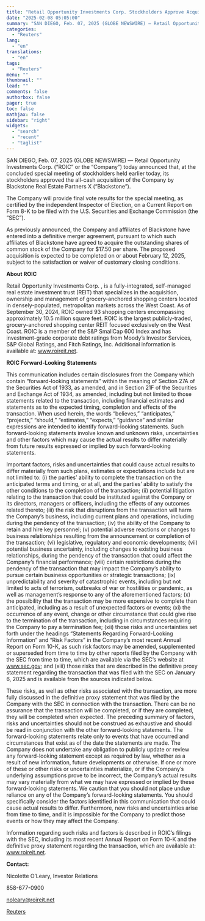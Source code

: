 ```yaml
---
title: "Retail Opportunity Investments Corp. Stockholders Approve Acquisition by Blackstone Real Estate"
date: "2025-02-08 05:05:00"
summary: "SAN DIEGO, Feb. 07, 2025 (GLOBE NEWSWIRE) — Retail Opportunity Investments Corp. (“ROIC” or the “Company”) today announced that, at the concluded special meeting of stockholders held earlier today, its stockholders approved the all-cash acquisition of the Company by Blackstone Real Estate Partners X (“Blackstone”).The Company will provide final vote..."
categories:
  - "Reuters"
lang:
  - "en"
translations:
  - "en"
tags:
  - "Reuters"
menu: ""
thumbnail: ""
lead: ""
comments: false
authorbox: false
pager: true
toc: false
mathjax: false
sidebar: "right"
widgets:
  - "search"
  - "recent"
  - "taglist"
---
```


SAN DIEGO, Feb. 07, 2025 (GLOBE NEWSWIRE) — Retail Opportunity Investments Corp. (“ROIC” or the “Company”) today announced that, at the concluded special meeting of stockholders held earlier today, its stockholders approved the all-cash acquisition of the Company by Blackstone Real Estate Partners X (“Blackstone”).

The Company will provide final vote results for the special meeting, as certified by the independent Inspector of Election, on a Current Report on Form 8-K to be filed with the U.S. Securities and Exchange Commission (the “SEC”).

As previously announced, the Company and affiliates of Blackstone have entered into a definitive merger agreement, pursuant to which such affiliates of Blackstone have agreed to acquire the outstanding shares of common stock of the Company for $17.50 per share. The proposed acquisition is expected to be completed on or about February 12, 2025, subject to the satisfaction or waiver of customary closing conditions.

**About ROIC**

Retail Opportunity Investments Corp. , is a fully-integrated, self-managed real estate investment trust (REIT) that specializes in the acquisition, ownership and management of grocery-anchored shopping centers located in densely-populated, metropolitan markets across the West Coast. As of September 30, 2024, ROIC owned 93 shopping centers encompassing approximately 10.5 million square feet. ROIC is the largest publicly-traded, grocery-anchored shopping center REIT focused exclusively on the West Coast. ROIC is a member of the S&P SmallCap 600 Index and has investment-grade corporate debt ratings from Moody’s Investor Services, S&P Global Ratings, and Fitch Ratings, Inc. Additional information is available at: www.roireit.net.

**ROIC Forward-Looking Statements**

This communication includes certain disclosures from the Company which contain “forward-looking statements” within the meaning of Section 27A of the Securities Act of 1933, as amended, and in Section 21F of the Securities and Exchange Act of 1934, as amended, including but not limited to those statements related to the transaction, including financial estimates and statements as to the expected timing, completion and effects of the transaction. When used herein, the words “believes,” “anticipates,” “projects,” “should,” “estimates,” “expects,” “guidance” and similar expressions are intended to identify forward-looking statements. Such forward-looking statements involve known and unknown risks, uncertainties and other factors which may cause the actual results to differ materially from future results expressed or implied by such forward-looking statements.

Important factors, risks and uncertainties that could cause actual results to differ materially from such plans, estimates or expectations include but are not limited to: (i) the parties’ ability to complete the transaction on the anticipated terms and timing, or at all, and the parties’ ability to satisfy the other conditions to the completion of the transaction; (ii) potential litigation relating to the transaction that could be instituted against the Company or its directors, managers or officers, including the effects of any outcomes related thereto; (iii) the risk that disruptions from the transaction will harm the Company’s business, including current plans and operations, including during the pendency of the transaction; (iv) the ability of the Company to retain and hire key personnel; (v) potential adverse reactions or changes to business relationships resulting from the announcement or completion of the transaction; (vi) legislative, regulatory and economic developments; (vii) potential business uncertainty, including changes to existing business relationships, during the pendency of the transaction that could affect the Company’s financial performance; (viii) certain restrictions during the pendency of the transaction that may impact the Company’s ability to pursue certain business opportunities or strategic transactions; (ix) unpredictability and severity of catastrophic events, including but not limited to acts of terrorism, outbreaks of war or hostilities or pandemic, as well as management’s response to any of the aforementioned factors; (x) the possibility that the transaction may be more expensive to complete than anticipated, including as a result of unexpected factors or events; (xi) the occurrence of any event, change or other circumstance that could give rise to the termination of the transaction, including in circumstances requiring the Company to pay a termination fee; (xii) those risks and uncertainties set forth under the headings “Statements Regarding Forward-Looking Information” and “Risk Factors” in the Company’s most recent Annual Report on Form 10-K, as such risk factors may be amended, supplemented or superseded from time to time by other reports filed by the Company with the SEC from time to time, which are available via the SEC’s website at www.sec.gov; and (xiii) those risks that are described in the definitive proxy statement regarding the transaction that was filed with the SEC on January 6, 2025 and is available from the sources indicated below.

These risks, as well as other risks associated with the transaction, are more fully discussed in the definitive proxy statement that was filed by the Company with the SEC in connection with the transaction. There can be no assurance that the transaction will be completed, or if they are completed, they will be completed when expected. The preceding summary of factors, risks and uncertainties should not be construed as exhaustive and should be read in conjunction with the other forward-looking statements. The forward-looking statements relate only to events that have occurred and circumstances that exist as of the date the statements are made. The Company does not undertake any obligation to publicly update or review any forward-looking statement except as required by law, whether as a result of new information, future developments or otherwise. If one or more of these or other risks or uncertainties materialize, or if the Company’s underlying assumptions prove to be incorrect, the Company’s actual results may vary materially from what we may have expressed or implied by these forward-looking statements. We caution that you should not place undue reliance on any of the Company’s forward-looking statements. You should specifically consider the factors identified in this communication that could cause actual results to differ. Furthermore, new risks and uncertainties arise from time to time, and it is impossible for the Company to predict those events or how they may affect the Company.

Information regarding such risks and factors is described in ROIC’s filings with the SEC, including its most recent Annual Report on Form 10-K and the definitive proxy statement regarding the transaction, which are available at: www.roireit.net.

**Contact:**

Nicolette O’Leary, Investor Relations

858-677-0900

noleary@roireit.net

[Reuters](https://www.tradingview.com/news/reuters.com,2025-02-07:newsml_GNX8HFlhT:0-retail-opportunity-investments-corp-stockholders-approve-acquisition-by-blackstone-real-estate/)
